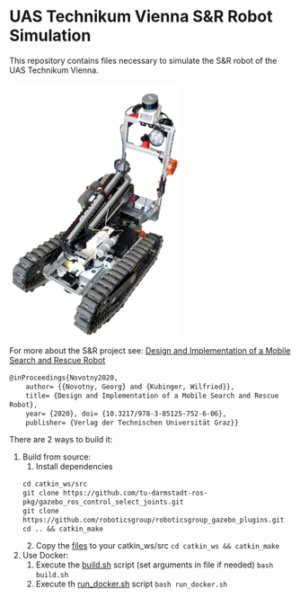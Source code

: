 # UAS Technikum Vienna S&R Robot Simulation

This repository contains files necessary to simulate the S&R robot of the UAS Technikum Vienna.

<img align="center" width=300  src="./Robbie_clean.png" />

For more about the S&R project see: [Design and Implementation of a Mobile Search and Rescue Robot](https://diglib.tugraz.at/download.php?id=5f6b0645e51ff&location=datacite)
```
@inProceedings{Novotny2020, 
	author= {{Novotny, Georg} and {Kubinger, Wilfried}}, 
	title= {Design and Implementation of a Mobile Search and Rescue Robot}, 
	year= {2020}, doi= {10.3217/978-3-85125-752-6-06}, 
	publisher= {Verlag der Technischen Universität Graz}}
```


There are 2 ways to build it:
1. Build from source:
    1. Install dependencies
    ```
    cd catkin_ws/src
    git clone https://github.com/tu-darmstadt-ros-pkg/gazebo_ros_control_select_joints.git
	git clone https://github.com/roboticsgroup/roboticsgroup_gazebo_plugins.git
    cd .. && catkin_make

    ```
    2. Copy the [files](./install/taurob_tracker_simulation) to your catkin_ws/src
    `cd catkin_ws && catkin_make`
2. Use Docker:
    1. Execute the [build.sh](./build.sh) script (set arguments in file if needed)
    `bash build.sh`
    2. Execute  th [run_docker.sh](run_docker.sh) script
    `bash run_docker.sh`
